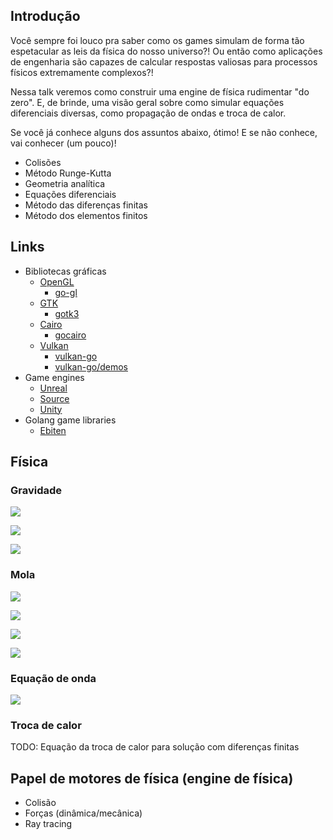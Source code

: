 ## Introdução

Você sempre foi louco pra saber como os games simulam de forma tão espetacular as leis da física do nosso universo?! Ou então como aplicações de engenharia são capazes de calcular respostas valiosas para processos físicos extremamente complexos?!

Nessa talk veremos como construir uma engine de física rudimentar "do zero". E, de brinde, uma visão geral sobre como simular equações diferenciais diversas, como propagação de ondas e troca de calor.

Se você já conhece alguns dos assuntos abaixo, ótimo! E se não conhece, vai conhecer (um pouco)!

* Colisões
* Método Runge-Kutta
* Geometria analítica
* Equações diferenciais
* Método das diferenças finitas
* Método dos elementos finitos

## Links

* Bibliotecas gráficas
    * [OpenGL](https://www.opengl.org)
        * [go-gl](https://github.com/go-gl)
    * [GTK](https://www.gtk.org/)
        * [gotk3](https://github.com/gotk3/gotk3)
    * [Cairo](https://www.cairographics.org/)
        * [gocairo](https://github.com/evmar/gocairo)
    * [Vulkan](https://www.khronos.org/vulkan/)
        * [vulkan-go](https://github.com/vulkan-go/vulkan)
        * [vulkan-go/demos](https://github.com/vulkan-go/demos)
* Game engines
    * [Unreal](https://www.unrealengine.com)
    * [Source](https://pt.wikipedia.org/wiki/Source_(motor_de_jogo))
    * [Unity](https://unity.com)
* Golang game libraries
    * [Ebiten](https://ebiten.org/)

## Física

### Gravidade

![](<https://render.githubusercontent.com/render/math?math=F = mg>)

![](<https://render.githubusercontent.com/render/math?math=\Rightarrow m \ddot x = mg>)

![](<https://render.githubusercontent.com/render/math?math=\Rightarrow \ddot x = g>)

### Mola

![](<https://render.githubusercontent.com/render/math?math=F = -kx>)

![](<https://render.githubusercontent.com/render/math?math=\Rightarrow m \ddot x = -kx>)

![](<https://render.githubusercontent.com/render/math?math=\Rightarrow \ddot x = -(k/m)x>)

![](<https://render.githubusercontent.com/render/math?math=\Rightarrow \ddot x = -\omega^2x>)

### Equação de onda

![](<https://render.githubusercontent.com/render/math?math=\frac{d^2u}{dt^2} = c^2\frac{d^2u}{dx^2}>)

### Troca de calor

TODO: Equação da troca de calor para solução com diferenças finitas

## Papel de motores de física (engine de física)
* Colisão
* Forças (dinâmica/mecânica)
* Ray tracing
